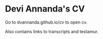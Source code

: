 # Devi Annanda's CV

Go to dvannanda.github.io/cv to open cv. 

Also contains links to transcripts and testamur.